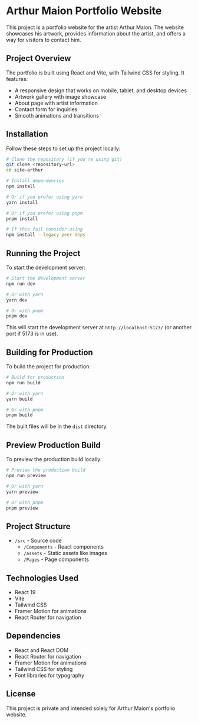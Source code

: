# Arthur Maion Portfolio Website

This project is a portfolio website for the artist Arthur Maion. The website showcases his artwork, provides information about the artist, and offers a way for visitors to contact him.

## Project Overview

The portfolio is built using React and Vite, with Tailwind CSS for styling. It features:
- A responsive design that works on mobile, tablet, and desktop devices
- Artwork gallery with image showcase
- About page with artist information
- Contact form for inquiries
- Smooth animations and transitions

## Installation

Follow these steps to set up the project locally:

```bash
# Clone the repository (if you're using git)
git clone <repository-url>
cd site-arthur

# Install dependencies
npm install

# Or if you prefer using yarn
yarn install

# Or if you prefer using pnpm
pnpm install

# If this fail consider using
npm install --legacy-peer-deps
```

## Running the Project

To start the development server:

```bash
# Start the development server
npm run dev

# Or with yarn
yarn dev

# Or with pnpm
pnpm dev
```

This will start the development server at `http://localhost:5173/` (or another port if 5173 is in use).

## Building for Production

To build the project for production:

```bash
# Build for production
npm run build

# Or with yarn
yarn build

# Or with pnpm
pnpm build
```

The built files will be in the `dist` directory.

## Preview Production Build

To preview the production build locally:

```bash
# Preview the production build
npm run preview

# Or with yarn
yarn preview

# Or with pnpm
pnpm preview
```

## Project Structure

- `/src` - Source code
  - `/Components` - React components
  - `/assets` - Static assets like images
  - `/Pages` - Page components

## Technologies Used

- React 19
- Vite
- Tailwind CSS
- Framer Motion for animations
- React Router for navigation

## Dependencies

- React and React DOM
- React Router for navigation
- Framer Motion for animations
- Tailwind CSS for styling
- Font libraries for typography

## License

This project is private and intended solely for Arthur Maion's portfolio website.